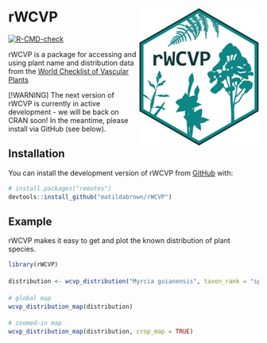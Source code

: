 
<!-- README.md is generated from README.Rmd. Please edit that file -->

# rWCVP <a href="https://matildabrown.github.io/rWCVP/"><img src="man/figures/logo.png" align="right" height="276"/></a>

<!-- badges: start -->

<!-- badges: start -->

[![R-CMD-check](https://github.com/matildabrown/rWCVP/workflows/R-CMD-check/badge.svg)](https://github.com/matildabrown/rWCVP/actions)

<!-- badges: end -->

<!-- badges: end -->

rWCVP is a package for accessing and using plant name and distribution
data from the [World Checklist of Vascular
Plants](https://powo.science.kew.org//)

\[!WARNING\] The next version of rWCVP is currently in active
development - we will be back on CRAN soon! In the meantime, please
install via GitHub (see below).

## Installation

You can install the development version of rWCVP from
[GitHub](https://github.com/) with:

``` r
# install.packages("remotes")
devtools::install_github("matildabrown/rWCVP")
```

## Example

rWCVP makes it easy to get and plot the known distribution of plant
species.

``` r
library(rWCVP)

distribution <- wcvp_distribution("Myrcia guianensis", taxon_rank = "species")

# global map
wcvp_distribution_map(distribution)

# zoomed-in map
wcvp_distribution_map(distribution, crop_map = TRUE)
```
